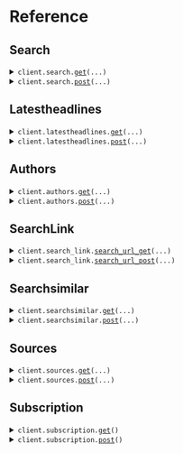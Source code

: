 # Reference
## Search
<details><summary><code>client.search.<a href="src/newscatcher/search/client.py">get</a>(...)</code></summary>
<dl>
<dd>

#### 📝 Description

<dl>
<dd>

<dl>
<dd>

This endpoint allows you to search for articles. You can search for articles by keyword, language, country, source, and more.
</dd>
</dl>
</dd>
</dl>

#### 🔌 Usage

<dl>
<dd>

<dl>
<dd>

```python
from newscatcher import NewscatcherApi

client = NewscatcherApi(
    api_token="YOUR_API_TOKEN",
)
client.search.get(
    q="q",
    predefined_sources="predefined_sources",
    sources="sources",
    not_sources="not_sources",
    lang="lang",
    not_lang="not_lang",
    countries="countries",
    not_countries="not_countries",
    not_author_name="not_author_name",
    parent_url="parent_url",
    all_links="all_links",
    all_domain_links="all_domain_links",
    iptc_tags="iptc_tags",
    not_iptc_tags="not_iptc_tags",
    source_name="source_name",
    iab_tags="iab_tags",
    not_iab_tags="not_iab_tags",
    news_domain_type="news_domain_type",
    news_type="news_type",
)

```
</dd>
</dl>
</dd>
</dl>

#### ⚙️ Parameters

<dl>
<dd>

<dl>
<dd>

**q:** `str` 
    
</dd>
</dl>

<dl>
<dd>

**predefined_sources:** `str` 
    
</dd>
</dl>

<dl>
<dd>

**sources:** `str` 
    
</dd>
</dl>

<dl>
<dd>

**not_sources:** `str` 
    
</dd>
</dl>

<dl>
<dd>

**lang:** `str` 
    
</dd>
</dl>

<dl>
<dd>

**not_lang:** `str` 
    
</dd>
</dl>

<dl>
<dd>

**countries:** `str` 
    
</dd>
</dl>

<dl>
<dd>

**not_countries:** `str` 
    
</dd>
</dl>

<dl>
<dd>

**not_author_name:** `str` 
    
</dd>
</dl>

<dl>
<dd>

**parent_url:** `str` 
    
</dd>
</dl>

<dl>
<dd>

**all_links:** `str` 
    
</dd>
</dl>

<dl>
<dd>

**all_domain_links:** `str` 
    
</dd>
</dl>

<dl>
<dd>

**iptc_tags:** `str` 
    
</dd>
</dl>

<dl>
<dd>

**not_iptc_tags:** `str` 
    
</dd>
</dl>

<dl>
<dd>

**source_name:** `str` 
    
</dd>
</dl>

<dl>
<dd>

**iab_tags:** `str` 
    
</dd>
</dl>

<dl>
<dd>

**not_iab_tags:** `str` 
    
</dd>
</dl>

<dl>
<dd>

**news_domain_type:** `str` 
    
</dd>
</dl>

<dl>
<dd>

**news_type:** `str` 
    
</dd>
</dl>

<dl>
<dd>

**search_in:** `typing.Optional[str]` 
    
</dd>
</dl>

<dl>
<dd>

**from_:** `typing.Optional[str]` 
    
</dd>
</dl>

<dl>
<dd>

**to:** `typing.Optional[str]` 
    
</dd>
</dl>

<dl>
<dd>

**published_date_precision:** `typing.Optional[str]` 
    
</dd>
</dl>

<dl>
<dd>

**by_parse_date:** `typing.Optional[str]` 
    
</dd>
</dl>

<dl>
<dd>

**sort_by:** `typing.Optional[str]` 
    
</dd>
</dl>

<dl>
<dd>

**ranked_only:** `typing.Optional[str]` 
    
</dd>
</dl>

<dl>
<dd>

**from_rank:** `typing.Optional[str]` 
    
</dd>
</dl>

<dl>
<dd>

**to_rank:** `typing.Optional[str]` 
    
</dd>
</dl>

<dl>
<dd>

**is_headline:** `typing.Optional[str]` 
    
</dd>
</dl>

<dl>
<dd>

**is_opinion:** `typing.Optional[str]` 
    
</dd>
</dl>

<dl>
<dd>

**is_paid_content:** `typing.Optional[str]` 
    
</dd>
</dl>

<dl>
<dd>

**word_count_min:** `typing.Optional[str]` 
    
</dd>
</dl>

<dl>
<dd>

**word_count_max:** `typing.Optional[str]` 
    
</dd>
</dl>

<dl>
<dd>

**page:** `typing.Optional[str]` 
    
</dd>
</dl>

<dl>
<dd>

**page_size:** `typing.Optional[str]` 
    
</dd>
</dl>

<dl>
<dd>

**clustering_variable:** `typing.Optional[str]` 
    
</dd>
</dl>

<dl>
<dd>

**clustering_enabled:** `typing.Optional[str]` 
    
</dd>
</dl>

<dl>
<dd>

**clustering_threshold:** `typing.Optional[float]` 
    
</dd>
</dl>

<dl>
<dd>

**include_nlp_data:** `typing.Optional[str]` 
    
</dd>
</dl>

<dl>
<dd>

**has_nlp:** `typing.Optional[bool]` 
    
</dd>
</dl>

<dl>
<dd>

**theme:** `typing.Optional[str]` 
    
</dd>
</dl>

<dl>
<dd>

**not_theme:** `typing.Optional[str]` 
    
</dd>
</dl>

<dl>
<dd>

**org_entity_name:** `typing.Optional[str]` 
    
</dd>
</dl>

<dl>
<dd>

**per_entity_name:** `typing.Optional[str]` 
    
</dd>
</dl>

<dl>
<dd>

**loc_entity_name:** `typing.Optional[str]` 
    
</dd>
</dl>

<dl>
<dd>

**misc_entity_name:** `typing.Optional[str]` 
    
</dd>
</dl>

<dl>
<dd>

**title_sentiment_min:** `typing.Optional[float]` 
    
</dd>
</dl>

<dl>
<dd>

**title_sentiment_max:** `typing.Optional[float]` 
    
</dd>
</dl>

<dl>
<dd>

**content_sentiment_min:** `typing.Optional[float]` 
    
</dd>
</dl>

<dl>
<dd>

**content_sentiment_max:** `typing.Optional[float]` 
    
</dd>
</dl>

<dl>
<dd>

**exclude_duplicates:** `typing.Optional[bool]` 
    
</dd>
</dl>

<dl>
<dd>

**additional_domain_info:** `typing.Optional[bool]` 
    
</dd>
</dl>

<dl>
<dd>

**is_news_domain:** `typing.Optional[bool]` 
    
</dd>
</dl>

<dl>
<dd>

**request_options:** `typing.Optional[RequestOptions]` — Request-specific configuration.
    
</dd>
</dl>
</dd>
</dl>


</dd>
</dl>
</details>

<details><summary><code>client.search.<a href="src/newscatcher/search/client.py">post</a>(...)</code></summary>
<dl>
<dd>

#### 📝 Description

<dl>
<dd>

<dl>
<dd>

This endpoint allows you to search for articles. You can search for articles by keyword, language, country, source, and more.
</dd>
</dl>
</dd>
</dl>

#### 🔌 Usage

<dl>
<dd>

<dl>
<dd>

```python
from newscatcher import NewscatcherApi

client = NewscatcherApi(
    api_token="YOUR_API_TOKEN",
)
client.search.post(
    q="q",
)

```
</dd>
</dl>
</dd>
</dl>

#### ⚙️ Parameters

<dl>
<dd>

<dl>
<dd>

**q:** `str` 
    
</dd>
</dl>

<dl>
<dd>

**search_in:** `typing.Optional[str]` 
    
</dd>
</dl>

<dl>
<dd>

**predefined_sources:** `typing.Optional[typing.Optional[typing.Any]]` 
    
</dd>
</dl>

<dl>
<dd>

**sources:** `typing.Optional[typing.Optional[typing.Any]]` 
    
</dd>
</dl>

<dl>
<dd>

**not_sources:** `typing.Optional[typing.Optional[typing.Any]]` 
    
</dd>
</dl>

<dl>
<dd>

**lang:** `typing.Optional[typing.Optional[typing.Any]]` 
    
</dd>
</dl>

<dl>
<dd>

**not_lang:** `typing.Optional[typing.Optional[typing.Any]]` 
    
</dd>
</dl>

<dl>
<dd>

**countries:** `typing.Optional[typing.Optional[typing.Any]]` 
    
</dd>
</dl>

<dl>
<dd>

**not_countries:** `typing.Optional[typing.Optional[typing.Any]]` 
    
</dd>
</dl>

<dl>
<dd>

**not_author_name:** `typing.Optional[typing.Optional[typing.Any]]` 
    
</dd>
</dl>

<dl>
<dd>

**from_:** `typing.Optional[SearchRequestFrom]` 
    
</dd>
</dl>

<dl>
<dd>

**to:** `typing.Optional[SearchRequestTo]` 
    
</dd>
</dl>

<dl>
<dd>

**published_date_precision:** `typing.Optional[str]` 
    
</dd>
</dl>

<dl>
<dd>

**by_parse_date:** `typing.Optional[SearchRequestByParseDate]` 
    
</dd>
</dl>

<dl>
<dd>

**sort_by:** `typing.Optional[str]` 
    
</dd>
</dl>

<dl>
<dd>

**ranked_only:** `typing.Optional[SearchRequestRankedOnly]` 
    
</dd>
</dl>

<dl>
<dd>

**from_rank:** `typing.Optional[SearchRequestFromRank]` 
    
</dd>
</dl>

<dl>
<dd>

**to_rank:** `typing.Optional[SearchRequestToRank]` 
    
</dd>
</dl>

<dl>
<dd>

**is_headline:** `typing.Optional[SearchRequestIsHeadline]` 
    
</dd>
</dl>

<dl>
<dd>

**is_opinion:** `typing.Optional[SearchRequestIsOpinion]` 
    
</dd>
</dl>

<dl>
<dd>

**is_paid_content:** `typing.Optional[SearchRequestIsPaidContent]` 
    
</dd>
</dl>

<dl>
<dd>

**parent_url:** `typing.Optional[typing.Optional[typing.Any]]` 
    
</dd>
</dl>

<dl>
<dd>

**all_links:** `typing.Optional[typing.Optional[typing.Any]]` 
    
</dd>
</dl>

<dl>
<dd>

**all_domain_links:** `typing.Optional[typing.Optional[typing.Any]]` 
    
</dd>
</dl>

<dl>
<dd>

**word_count_min:** `typing.Optional[SearchRequestWordCountMin]` 
    
</dd>
</dl>

<dl>
<dd>

**word_count_max:** `typing.Optional[SearchRequestWordCountMax]` 
    
</dd>
</dl>

<dl>
<dd>

**page:** `typing.Optional[SearchRequestPage]` 
    
</dd>
</dl>

<dl>
<dd>

**page_size:** `typing.Optional[SearchRequestPageSize]` 
    
</dd>
</dl>

<dl>
<dd>

**clustering_variable:** `typing.Optional[str]` 
    
</dd>
</dl>

<dl>
<dd>

**clustering_enabled:** `typing.Optional[SearchRequestClusteringEnabled]` 
    
</dd>
</dl>

<dl>
<dd>

**clustering_threshold:** `typing.Optional[SearchRequestClusteringThreshold]` 
    
</dd>
</dl>

<dl>
<dd>

**include_nlp_data:** `typing.Optional[SearchRequestIncludeNlpData]` 
    
</dd>
</dl>

<dl>
<dd>

**has_nlp:** `typing.Optional[bool]` 
    
</dd>
</dl>

<dl>
<dd>

**theme:** `typing.Optional[str]` 
    
</dd>
</dl>

<dl>
<dd>

**not_theme:** `typing.Optional[str]` 
    
</dd>
</dl>

<dl>
<dd>

**org_entity_name:** `typing.Optional[str]` 
    
</dd>
</dl>

<dl>
<dd>

**per_entity_name:** `typing.Optional[str]` 
    
</dd>
</dl>

<dl>
<dd>

**loc_entity_name:** `typing.Optional[str]` 
    
</dd>
</dl>

<dl>
<dd>

**misc_entity_name:** `typing.Optional[str]` 
    
</dd>
</dl>

<dl>
<dd>

**title_sentiment_min:** `typing.Optional[float]` 
    
</dd>
</dl>

<dl>
<dd>

**title_sentiment_max:** `typing.Optional[float]` 
    
</dd>
</dl>

<dl>
<dd>

**content_sentiment_min:** `typing.Optional[float]` 
    
</dd>
</dl>

<dl>
<dd>

**content_sentiment_max:** `typing.Optional[float]` 
    
</dd>
</dl>

<dl>
<dd>

**iptc_tags:** `typing.Optional[typing.Optional[typing.Any]]` 
    
</dd>
</dl>

<dl>
<dd>

**not_iptc_tags:** `typing.Optional[typing.Optional[typing.Any]]` 
    
</dd>
</dl>

<dl>
<dd>

**source_name:** `typing.Optional[typing.Optional[typing.Any]]` 
    
</dd>
</dl>

<dl>
<dd>

**iab_tags:** `typing.Optional[typing.Optional[typing.Any]]` 
    
</dd>
</dl>

<dl>
<dd>

**not_iab_tags:** `typing.Optional[typing.Optional[typing.Any]]` 
    
</dd>
</dl>

<dl>
<dd>

**exclude_duplicates:** `typing.Optional[bool]` 
    
</dd>
</dl>

<dl>
<dd>

**additional_domain_info:** `typing.Optional[bool]` 
    
</dd>
</dl>

<dl>
<dd>

**is_news_domain:** `typing.Optional[bool]` 
    
</dd>
</dl>

<dl>
<dd>

**news_domain_type:** `typing.Optional[typing.Optional[typing.Any]]` 
    
</dd>
</dl>

<dl>
<dd>

**news_type:** `typing.Optional[typing.Optional[typing.Any]]` 
    
</dd>
</dl>

<dl>
<dd>

**request_options:** `typing.Optional[RequestOptions]` — Request-specific configuration.
    
</dd>
</dl>
</dd>
</dl>


</dd>
</dl>
</details>

## Latestheadlines
<details><summary><code>client.latestheadlines.<a href="src/newscatcher/latestheadlines/client.py">get</a>(...)</code></summary>
<dl>
<dd>

#### 📝 Description

<dl>
<dd>

<dl>
<dd>

This endpoint allows you to get latest headlines. You need to specify since when you want to get the latest headlines. You can also filter by language, country, source, and more.
</dd>
</dl>
</dd>
</dl>

#### 🔌 Usage

<dl>
<dd>

<dl>
<dd>

```python
from newscatcher import NewscatcherApi

client = NewscatcherApi(
    api_token="YOUR_API_TOKEN",
)
client.latestheadlines.get(
    lang="lang",
    not_lang="not_lang",
    countries="countries",
    not_countries="not_countries",
    sources="sources",
    predefined_sources="predefined_sources",
    not_sources="not_sources",
    not_author_name="not_author_name",
    parent_url="parent_url",
    all_links="all_links",
    all_domain_links="all_domain_links",
    iptc_tags="iptc_tags",
    not_iptc_tags="not_iptc_tags",
    iab_tags="iab_tags",
    not_iab_tags="not_iab_tags",
)

```
</dd>
</dl>
</dd>
</dl>

#### ⚙️ Parameters

<dl>
<dd>

<dl>
<dd>

**lang:** `str` 
    
</dd>
</dl>

<dl>
<dd>

**not_lang:** `str` 
    
</dd>
</dl>

<dl>
<dd>

**countries:** `str` 
    
</dd>
</dl>

<dl>
<dd>

**not_countries:** `str` 
    
</dd>
</dl>

<dl>
<dd>

**sources:** `str` 
    
</dd>
</dl>

<dl>
<dd>

**predefined_sources:** `str` 
    
</dd>
</dl>

<dl>
<dd>

**not_sources:** `str` 
    
</dd>
</dl>

<dl>
<dd>

**not_author_name:** `str` 
    
</dd>
</dl>

<dl>
<dd>

**parent_url:** `str` 
    
</dd>
</dl>

<dl>
<dd>

**all_links:** `str` 
    
</dd>
</dl>

<dl>
<dd>

**all_domain_links:** `str` 
    
</dd>
</dl>

<dl>
<dd>

**iptc_tags:** `str` 
    
</dd>
</dl>

<dl>
<dd>

**not_iptc_tags:** `str` 
    
</dd>
</dl>

<dl>
<dd>

**iab_tags:** `str` 
    
</dd>
</dl>

<dl>
<dd>

**not_iab_tags:** `str` 
    
</dd>
</dl>

<dl>
<dd>

**when:** `typing.Optional[str]` 
    
</dd>
</dl>

<dl>
<dd>

**by_parse_date:** `typing.Optional[str]` 
    
</dd>
</dl>

<dl>
<dd>

**sort_by:** `typing.Optional[str]` 
    
</dd>
</dl>

<dl>
<dd>

**ranked_only:** `typing.Optional[str]` 
    
</dd>
</dl>

<dl>
<dd>

**is_headline:** `typing.Optional[str]` 
    
</dd>
</dl>

<dl>
<dd>

**is_opinion:** `typing.Optional[str]` 
    
</dd>
</dl>

<dl>
<dd>

**is_paid_content:** `typing.Optional[str]` 
    
</dd>
</dl>

<dl>
<dd>

**word_count_min:** `typing.Optional[str]` 
    
</dd>
</dl>

<dl>
<dd>

**word_count_max:** `typing.Optional[str]` 
    
</dd>
</dl>

<dl>
<dd>

**page:** `typing.Optional[str]` 
    
</dd>
</dl>

<dl>
<dd>

**page_size:** `typing.Optional[str]` 
    
</dd>
</dl>

<dl>
<dd>

**clustering_variable:** `typing.Optional[str]` 
    
</dd>
</dl>

<dl>
<dd>

**clustering_enabled:** `typing.Optional[str]` 
    
</dd>
</dl>

<dl>
<dd>

**clustering_threshold:** `typing.Optional[float]` 
    
</dd>
</dl>

<dl>
<dd>

**include_nlp_data:** `typing.Optional[bool]` 
    
</dd>
</dl>

<dl>
<dd>

**has_nlp:** `typing.Optional[bool]` 
    
</dd>
</dl>

<dl>
<dd>

**theme:** `typing.Optional[str]` 
    
</dd>
</dl>

<dl>
<dd>

**not_theme:** `typing.Optional[str]` 
    
</dd>
</dl>

<dl>
<dd>

**org_entity_name:** `typing.Optional[str]` 
    
</dd>
</dl>

<dl>
<dd>

**per_entity_name:** `typing.Optional[str]` 
    
</dd>
</dl>

<dl>
<dd>

**loc_entity_name:** `typing.Optional[str]` 
    
</dd>
</dl>

<dl>
<dd>

**misc_entity_name:** `typing.Optional[str]` 
    
</dd>
</dl>

<dl>
<dd>

**title_sentiment_min:** `typing.Optional[float]` 
    
</dd>
</dl>

<dl>
<dd>

**title_sentiment_max:** `typing.Optional[float]` 
    
</dd>
</dl>

<dl>
<dd>

**content_sentiment_min:** `typing.Optional[float]` 
    
</dd>
</dl>

<dl>
<dd>

**content_sentiment_max:** `typing.Optional[float]` 
    
</dd>
</dl>

<dl>
<dd>

**request_options:** `typing.Optional[RequestOptions]` — Request-specific configuration.
    
</dd>
</dl>
</dd>
</dl>


</dd>
</dl>
</details>

<details><summary><code>client.latestheadlines.<a href="src/newscatcher/latestheadlines/client.py">post</a>(...)</code></summary>
<dl>
<dd>

#### 📝 Description

<dl>
<dd>

<dl>
<dd>

This endpoint allows you to get latest headlines. You need to specify since when you want to get the latest headlines. You can also filter by language, country, source, and more.
</dd>
</dl>
</dd>
</dl>

#### 🔌 Usage

<dl>
<dd>

<dl>
<dd>

```python
from newscatcher import NewscatcherApi

client = NewscatcherApi(
    api_token="YOUR_API_TOKEN",
)
client.latestheadlines.post()

```
</dd>
</dl>
</dd>
</dl>

#### ⚙️ Parameters

<dl>
<dd>

<dl>
<dd>

**when:** `typing.Optional[str]` 
    
</dd>
</dl>

<dl>
<dd>

**by_parse_date:** `typing.Optional[LatestHeadlinesRequestByParseDate]` 
    
</dd>
</dl>

<dl>
<dd>

**sort_by:** `typing.Optional[str]` 
    
</dd>
</dl>

<dl>
<dd>

**lang:** `typing.Optional[typing.Optional[typing.Any]]` 
    
</dd>
</dl>

<dl>
<dd>

**not_lang:** `typing.Optional[typing.Optional[typing.Any]]` 
    
</dd>
</dl>

<dl>
<dd>

**countries:** `typing.Optional[typing.Optional[typing.Any]]` 
    
</dd>
</dl>

<dl>
<dd>

**not_countries:** `typing.Optional[typing.Optional[typing.Any]]` 
    
</dd>
</dl>

<dl>
<dd>

**sources:** `typing.Optional[typing.Optional[typing.Any]]` 
    
</dd>
</dl>

<dl>
<dd>

**predefined_sources:** `typing.Optional[typing.Optional[typing.Any]]` 
    
</dd>
</dl>

<dl>
<dd>

**not_sources:** `typing.Optional[typing.Optional[typing.Any]]` 
    
</dd>
</dl>

<dl>
<dd>

**not_author_name:** `typing.Optional[typing.Optional[typing.Any]]` 
    
</dd>
</dl>

<dl>
<dd>

**ranked_only:** `typing.Optional[LatestHeadlinesRequestRankedOnly]` 
    
</dd>
</dl>

<dl>
<dd>

**is_headline:** `typing.Optional[LatestHeadlinesRequestIsHeadline]` 
    
</dd>
</dl>

<dl>
<dd>

**is_opinion:** `typing.Optional[LatestHeadlinesRequestIsOpinion]` 
    
</dd>
</dl>

<dl>
<dd>

**is_paid_content:** `typing.Optional[LatestHeadlinesRequestIsPaidContent]` 
    
</dd>
</dl>

<dl>
<dd>

**parent_url:** `typing.Optional[typing.Optional[typing.Any]]` 
    
</dd>
</dl>

<dl>
<dd>

**all_links:** `typing.Optional[typing.Optional[typing.Any]]` 
    
</dd>
</dl>

<dl>
<dd>

**all_domain_links:** `typing.Optional[typing.Optional[typing.Any]]` 
    
</dd>
</dl>

<dl>
<dd>

**word_count_min:** `typing.Optional[LatestHeadlinesRequestWordCountMin]` 
    
</dd>
</dl>

<dl>
<dd>

**word_count_max:** `typing.Optional[LatestHeadlinesRequestWordCountMax]` 
    
</dd>
</dl>

<dl>
<dd>

**page:** `typing.Optional[LatestHeadlinesRequestPage]` 
    
</dd>
</dl>

<dl>
<dd>

**page_size:** `typing.Optional[LatestHeadlinesRequestPageSize]` 
    
</dd>
</dl>

<dl>
<dd>

**clustering_variable:** `typing.Optional[str]` 
    
</dd>
</dl>

<dl>
<dd>

**clustering_enabled:** `typing.Optional[LatestHeadlinesRequestClusteringEnabled]` 
    
</dd>
</dl>

<dl>
<dd>

**clustering_threshold:** `typing.Optional[LatestHeadlinesRequestClusteringThreshold]` 
    
</dd>
</dl>

<dl>
<dd>

**include_nlp_data:** `typing.Optional[bool]` 
    
</dd>
</dl>

<dl>
<dd>

**has_nlp:** `typing.Optional[bool]` 
    
</dd>
</dl>

<dl>
<dd>

**theme:** `typing.Optional[str]` 
    
</dd>
</dl>

<dl>
<dd>

**not_theme:** `typing.Optional[str]` 
    
</dd>
</dl>

<dl>
<dd>

**org_entity_name:** `typing.Optional[str]` 
    
</dd>
</dl>

<dl>
<dd>

**per_entity_name:** `typing.Optional[str]` 
    
</dd>
</dl>

<dl>
<dd>

**loc_entity_name:** `typing.Optional[str]` 
    
</dd>
</dl>

<dl>
<dd>

**misc_entity_name:** `typing.Optional[str]` 
    
</dd>
</dl>

<dl>
<dd>

**title_sentiment_min:** `typing.Optional[float]` 
    
</dd>
</dl>

<dl>
<dd>

**title_sentiment_max:** `typing.Optional[float]` 
    
</dd>
</dl>

<dl>
<dd>

**content_sentiment_min:** `typing.Optional[float]` 
    
</dd>
</dl>

<dl>
<dd>

**content_sentiment_max:** `typing.Optional[float]` 
    
</dd>
</dl>

<dl>
<dd>

**iptc_tags:** `typing.Optional[typing.Optional[typing.Any]]` 
    
</dd>
</dl>

<dl>
<dd>

**not_iptc_tags:** `typing.Optional[typing.Optional[typing.Any]]` 
    
</dd>
</dl>

<dl>
<dd>

**iab_tags:** `typing.Optional[typing.Optional[typing.Any]]` 
    
</dd>
</dl>

<dl>
<dd>

**not_iab_tags:** `typing.Optional[typing.Optional[typing.Any]]` 
    
</dd>
</dl>

<dl>
<dd>

**request_options:** `typing.Optional[RequestOptions]` — Request-specific configuration.
    
</dd>
</dl>
</dd>
</dl>


</dd>
</dl>
</details>

## Authors
<details><summary><code>client.authors.<a href="src/newscatcher/authors/client.py">get</a>(...)</code></summary>
<dl>
<dd>

#### 📝 Description

<dl>
<dd>

<dl>
<dd>

This endpoint allows you to search for articles by author. You need to specify the author name. You can also filter by language, country, source, and more.
</dd>
</dl>
</dd>
</dl>

#### 🔌 Usage

<dl>
<dd>

<dl>
<dd>

```python
from newscatcher import NewscatcherApi

client = NewscatcherApi(
    api_token="YOUR_API_TOKEN",
)
client.authors.get(
    author_name="author_name",
    sources="sources",
    predefined_sources="predefined_sources",
    not_sources="not_sources",
    lang="lang",
    not_lang="not_lang",
    countries="countries",
    not_countries="not_countries",
    parent_url="parent_url",
    all_links="all_links",
    all_domain_links="all_domain_links",
    iptc_tags="iptc_tags",
    not_iptc_tags="not_iptc_tags",
    iab_tags="iab_tags",
    not_iab_tags="not_iab_tags",
)

```
</dd>
</dl>
</dd>
</dl>

#### ⚙️ Parameters

<dl>
<dd>

<dl>
<dd>

**author_name:** `str` 
    
</dd>
</dl>

<dl>
<dd>

**sources:** `str` 
    
</dd>
</dl>

<dl>
<dd>

**predefined_sources:** `str` 
    
</dd>
</dl>

<dl>
<dd>

**not_sources:** `str` 
    
</dd>
</dl>

<dl>
<dd>

**lang:** `str` 
    
</dd>
</dl>

<dl>
<dd>

**not_lang:** `str` 
    
</dd>
</dl>

<dl>
<dd>

**countries:** `str` 
    
</dd>
</dl>

<dl>
<dd>

**not_countries:** `str` 
    
</dd>
</dl>

<dl>
<dd>

**parent_url:** `str` 
    
</dd>
</dl>

<dl>
<dd>

**all_links:** `str` 
    
</dd>
</dl>

<dl>
<dd>

**all_domain_links:** `str` 
    
</dd>
</dl>

<dl>
<dd>

**iptc_tags:** `str` 
    
</dd>
</dl>

<dl>
<dd>

**not_iptc_tags:** `str` 
    
</dd>
</dl>

<dl>
<dd>

**iab_tags:** `str` 
    
</dd>
</dl>

<dl>
<dd>

**not_iab_tags:** `str` 
    
</dd>
</dl>

<dl>
<dd>

**not_author_name:** `typing.Optional[str]` 
    
</dd>
</dl>

<dl>
<dd>

**from_:** `typing.Optional[str]` 
    
</dd>
</dl>

<dl>
<dd>

**to:** `typing.Optional[str]` 
    
</dd>
</dl>

<dl>
<dd>

**published_date_precision:** `typing.Optional[str]` 
    
</dd>
</dl>

<dl>
<dd>

**by_parse_date:** `typing.Optional[bool]` 
    
</dd>
</dl>

<dl>
<dd>

**sort_by:** `typing.Optional[str]` 
    
</dd>
</dl>

<dl>
<dd>

**ranked_only:** `typing.Optional[str]` 
    
</dd>
</dl>

<dl>
<dd>

**from_rank:** `typing.Optional[int]` 
    
</dd>
</dl>

<dl>
<dd>

**to_rank:** `typing.Optional[int]` 
    
</dd>
</dl>

<dl>
<dd>

**is_headline:** `typing.Optional[bool]` 
    
</dd>
</dl>

<dl>
<dd>

**is_opinion:** `typing.Optional[bool]` 
    
</dd>
</dl>

<dl>
<dd>

**is_paid_content:** `typing.Optional[bool]` 
    
</dd>
</dl>

<dl>
<dd>

**word_count_min:** `typing.Optional[int]` 
    
</dd>
</dl>

<dl>
<dd>

**word_count_max:** `typing.Optional[int]` 
    
</dd>
</dl>

<dl>
<dd>

**page:** `typing.Optional[int]` 
    
</dd>
</dl>

<dl>
<dd>

**page_size:** `typing.Optional[int]` 
    
</dd>
</dl>

<dl>
<dd>

**include_nlp_data:** `typing.Optional[bool]` 
    
</dd>
</dl>

<dl>
<dd>

**has_nlp:** `typing.Optional[bool]` 
    
</dd>
</dl>

<dl>
<dd>

**theme:** `typing.Optional[str]` 
    
</dd>
</dl>

<dl>
<dd>

**not_theme:** `typing.Optional[str]` 
    
</dd>
</dl>

<dl>
<dd>

**title_sentiment_min:** `typing.Optional[float]` 
    
</dd>
</dl>

<dl>
<dd>

**title_sentiment_max:** `typing.Optional[float]` 
    
</dd>
</dl>

<dl>
<dd>

**content_sentiment_min:** `typing.Optional[float]` 
    
</dd>
</dl>

<dl>
<dd>

**content_sentiment_max:** `typing.Optional[float]` 
    
</dd>
</dl>

<dl>
<dd>

**request_options:** `typing.Optional[RequestOptions]` — Request-specific configuration.
    
</dd>
</dl>
</dd>
</dl>


</dd>
</dl>
</details>

<details><summary><code>client.authors.<a href="src/newscatcher/authors/client.py">post</a>(...)</code></summary>
<dl>
<dd>

#### 📝 Description

<dl>
<dd>

<dl>
<dd>

This endpoint allows you to search for articles by author. You need to specify the author name. You can also filter by language, country, source, and more.
</dd>
</dl>
</dd>
</dl>

#### 🔌 Usage

<dl>
<dd>

<dl>
<dd>

```python
from newscatcher import NewscatcherApi

client = NewscatcherApi(
    api_token="YOUR_API_TOKEN",
)
client.authors.post(
    author_name="author_name",
)

```
</dd>
</dl>
</dd>
</dl>

#### ⚙️ Parameters

<dl>
<dd>

<dl>
<dd>

**author_name:** `str` 
    
</dd>
</dl>

<dl>
<dd>

**not_author_name:** `typing.Optional[str]` 
    
</dd>
</dl>

<dl>
<dd>

**sources:** `typing.Optional[typing.Optional[typing.Any]]` 
    
</dd>
</dl>

<dl>
<dd>

**predefined_sources:** `typing.Optional[typing.Optional[typing.Any]]` 
    
</dd>
</dl>

<dl>
<dd>

**not_sources:** `typing.Optional[typing.Optional[typing.Any]]` 
    
</dd>
</dl>

<dl>
<dd>

**lang:** `typing.Optional[typing.Optional[typing.Any]]` 
    
</dd>
</dl>

<dl>
<dd>

**not_lang:** `typing.Optional[typing.Optional[typing.Any]]` 
    
</dd>
</dl>

<dl>
<dd>

**countries:** `typing.Optional[typing.Optional[typing.Any]]` 
    
</dd>
</dl>

<dl>
<dd>

**not_countries:** `typing.Optional[typing.Optional[typing.Any]]` 
    
</dd>
</dl>

<dl>
<dd>

**from_:** `typing.Optional[AuthorSearchRequestFrom]` 
    
</dd>
</dl>

<dl>
<dd>

**to:** `typing.Optional[AuthorSearchRequestTo]` 
    
</dd>
</dl>

<dl>
<dd>

**published_date_precision:** `typing.Optional[str]` 
    
</dd>
</dl>

<dl>
<dd>

**by_parse_date:** `typing.Optional[bool]` 
    
</dd>
</dl>

<dl>
<dd>

**sort_by:** `typing.Optional[str]` 
    
</dd>
</dl>

<dl>
<dd>

**ranked_only:** `typing.Optional[AuthorSearchRequestRankedOnly]` 
    
</dd>
</dl>

<dl>
<dd>

**from_rank:** `typing.Optional[int]` 
    
</dd>
</dl>

<dl>
<dd>

**to_rank:** `typing.Optional[int]` 
    
</dd>
</dl>

<dl>
<dd>

**is_headline:** `typing.Optional[bool]` 
    
</dd>
</dl>

<dl>
<dd>

**is_opinion:** `typing.Optional[bool]` 
    
</dd>
</dl>

<dl>
<dd>

**is_paid_content:** `typing.Optional[bool]` 
    
</dd>
</dl>

<dl>
<dd>

**parent_url:** `typing.Optional[typing.Optional[typing.Any]]` 
    
</dd>
</dl>

<dl>
<dd>

**all_links:** `typing.Optional[typing.Optional[typing.Any]]` 
    
</dd>
</dl>

<dl>
<dd>

**all_domain_links:** `typing.Optional[typing.Optional[typing.Any]]` 
    
</dd>
</dl>

<dl>
<dd>

**word_count_min:** `typing.Optional[int]` 
    
</dd>
</dl>

<dl>
<dd>

**word_count_max:** `typing.Optional[int]` 
    
</dd>
</dl>

<dl>
<dd>

**page:** `typing.Optional[int]` 
    
</dd>
</dl>

<dl>
<dd>

**page_size:** `typing.Optional[int]` 
    
</dd>
</dl>

<dl>
<dd>

**include_nlp_data:** `typing.Optional[bool]` 
    
</dd>
</dl>

<dl>
<dd>

**has_nlp:** `typing.Optional[bool]` 
    
</dd>
</dl>

<dl>
<dd>

**theme:** `typing.Optional[str]` 
    
</dd>
</dl>

<dl>
<dd>

**not_theme:** `typing.Optional[str]` 
    
</dd>
</dl>

<dl>
<dd>

**title_sentiment_min:** `typing.Optional[float]` 
    
</dd>
</dl>

<dl>
<dd>

**title_sentiment_max:** `typing.Optional[float]` 
    
</dd>
</dl>

<dl>
<dd>

**content_sentiment_min:** `typing.Optional[float]` 
    
</dd>
</dl>

<dl>
<dd>

**content_sentiment_max:** `typing.Optional[float]` 
    
</dd>
</dl>

<dl>
<dd>

**iptc_tags:** `typing.Optional[typing.Optional[typing.Any]]` 
    
</dd>
</dl>

<dl>
<dd>

**not_iptc_tags:** `typing.Optional[typing.Optional[typing.Any]]` 
    
</dd>
</dl>

<dl>
<dd>

**iab_tags:** `typing.Optional[typing.Optional[typing.Any]]` 
    
</dd>
</dl>

<dl>
<dd>

**not_iab_tags:** `typing.Optional[typing.Optional[typing.Any]]` 
    
</dd>
</dl>

<dl>
<dd>

**request_options:** `typing.Optional[RequestOptions]` — Request-specific configuration.
    
</dd>
</dl>
</dd>
</dl>


</dd>
</dl>
</details>

## SearchLink
<details><summary><code>client.search_link.<a href="src/newscatcher/search_link/client.py">search_url_get</a>(...)</code></summary>
<dl>
<dd>

#### 📝 Description

<dl>
<dd>

<dl>
<dd>

This endpoint allows you to search for articles. You can search for articles by id(s) or link(s).
</dd>
</dl>
</dd>
</dl>

#### 🔌 Usage

<dl>
<dd>

<dl>
<dd>

```python
from newscatcher import NewscatcherApi

client = NewscatcherApi(
    api_token="YOUR_API_TOKEN",
)
client.search_link.search_url_get(
    ids="ids",
    links="links",
)

```
</dd>
</dl>
</dd>
</dl>

#### ⚙️ Parameters

<dl>
<dd>

<dl>
<dd>

**ids:** `str` 
    
</dd>
</dl>

<dl>
<dd>

**links:** `str` 
    
</dd>
</dl>

<dl>
<dd>

**from_:** `typing.Optional[str]` 
    
</dd>
</dl>

<dl>
<dd>

**to:** `typing.Optional[str]` 
    
</dd>
</dl>

<dl>
<dd>

**page:** `typing.Optional[int]` 
    
</dd>
</dl>

<dl>
<dd>

**page_size:** `typing.Optional[int]` 
    
</dd>
</dl>

<dl>
<dd>

**request_options:** `typing.Optional[RequestOptions]` — Request-specific configuration.
    
</dd>
</dl>
</dd>
</dl>


</dd>
</dl>
</details>

<details><summary><code>client.search_link.<a href="src/newscatcher/search_link/client.py">search_url_post</a>(...)</code></summary>
<dl>
<dd>

#### 📝 Description

<dl>
<dd>

<dl>
<dd>

This endpoint allows you to search for articles. You can search for articles by id(s) or link(s).
</dd>
</dl>
</dd>
</dl>

#### 🔌 Usage

<dl>
<dd>

<dl>
<dd>

```python
from newscatcher import NewscatcherApi

client = NewscatcherApi(
    api_token="YOUR_API_TOKEN",
)
client.search_link.search_url_post()

```
</dd>
</dl>
</dd>
</dl>

#### ⚙️ Parameters

<dl>
<dd>

<dl>
<dd>

**ids:** `typing.Optional[typing.Optional[typing.Any]]` 
    
</dd>
</dl>

<dl>
<dd>

**links:** `typing.Optional[typing.Optional[typing.Any]]` 
    
</dd>
</dl>

<dl>
<dd>

**from_:** `typing.Optional[SearchUrlRequestFrom]` 
    
</dd>
</dl>

<dl>
<dd>

**to:** `typing.Optional[SearchUrlRequestTo]` 
    
</dd>
</dl>

<dl>
<dd>

**page:** `typing.Optional[int]` 
    
</dd>
</dl>

<dl>
<dd>

**page_size:** `typing.Optional[int]` 
    
</dd>
</dl>

<dl>
<dd>

**request_options:** `typing.Optional[RequestOptions]` — Request-specific configuration.
    
</dd>
</dl>
</dd>
</dl>


</dd>
</dl>
</details>

## Searchsimilar
<details><summary><code>client.searchsimilar.<a href="src/newscatcher/searchsimilar/client.py">get</a>(...)</code></summary>
<dl>
<dd>

#### 📝 Description

<dl>
<dd>

<dl>
<dd>

This endpoint returns a list of articles that are similar to the query provided. You also have the option to get similar articles for the results of a search.
</dd>
</dl>
</dd>
</dl>

#### 🔌 Usage

<dl>
<dd>

<dl>
<dd>

```python
from newscatcher import NewscatcherApi

client = NewscatcherApi(
    api_token="YOUR_API_TOKEN",
)
client.searchsimilar.get(
    q="q",
    predefined_sources="predefined_sources",
    sources="sources",
    not_sources="not_sources",
    lang="lang",
    not_lang="not_lang",
    countries="countries",
    not_countries="not_countries",
    parent_url="parent_url",
    all_links="all_links",
    all_domain_links="all_domain_links",
    iptc_tags="iptc_tags",
    not_iptc_tags="not_iptc_tags",
)

```
</dd>
</dl>
</dd>
</dl>

#### ⚙️ Parameters

<dl>
<dd>

<dl>
<dd>

**q:** `str` 
    
</dd>
</dl>

<dl>
<dd>

**predefined_sources:** `str` 
    
</dd>
</dl>

<dl>
<dd>

**sources:** `str` 
    
</dd>
</dl>

<dl>
<dd>

**not_sources:** `str` 
    
</dd>
</dl>

<dl>
<dd>

**lang:** `str` 
    
</dd>
</dl>

<dl>
<dd>

**not_lang:** `str` 
    
</dd>
</dl>

<dl>
<dd>

**countries:** `str` 
    
</dd>
</dl>

<dl>
<dd>

**not_countries:** `str` 
    
</dd>
</dl>

<dl>
<dd>

**parent_url:** `str` 
    
</dd>
</dl>

<dl>
<dd>

**all_links:** `str` 
    
</dd>
</dl>

<dl>
<dd>

**all_domain_links:** `str` 
    
</dd>
</dl>

<dl>
<dd>

**iptc_tags:** `str` 
    
</dd>
</dl>

<dl>
<dd>

**not_iptc_tags:** `str` 
    
</dd>
</dl>

<dl>
<dd>

**search_in:** `typing.Optional[str]` 
    
</dd>
</dl>

<dl>
<dd>

**include_similar_documents:** `typing.Optional[bool]` 
    
</dd>
</dl>

<dl>
<dd>

**similar_documents_number:** `typing.Optional[int]` 
    
</dd>
</dl>

<dl>
<dd>

**similar_documents_fields:** `typing.Optional[str]` 
    
</dd>
</dl>

<dl>
<dd>

**from_:** `typing.Optional[str]` 
    
</dd>
</dl>

<dl>
<dd>

**to:** `typing.Optional[str]` 
    
</dd>
</dl>

<dl>
<dd>

**by_parse_date:** `typing.Optional[bool]` 
    
</dd>
</dl>

<dl>
<dd>

**published_date_precision:** `typing.Optional[str]` 
    
</dd>
</dl>

<dl>
<dd>

**sort_by:** `typing.Optional[str]` 
    
</dd>
</dl>

<dl>
<dd>

**ranked_only:** `typing.Optional[str]` 
    
</dd>
</dl>

<dl>
<dd>

**from_rank:** `typing.Optional[int]` 
    
</dd>
</dl>

<dl>
<dd>

**to_rank:** `typing.Optional[int]` 
    
</dd>
</dl>

<dl>
<dd>

**is_headline:** `typing.Optional[bool]` 
    
</dd>
</dl>

<dl>
<dd>

**is_opinion:** `typing.Optional[bool]` 
    
</dd>
</dl>

<dl>
<dd>

**is_paid_content:** `typing.Optional[bool]` 
    
</dd>
</dl>

<dl>
<dd>

**word_count_min:** `typing.Optional[int]` 
    
</dd>
</dl>

<dl>
<dd>

**word_count_max:** `typing.Optional[int]` 
    
</dd>
</dl>

<dl>
<dd>

**page:** `typing.Optional[int]` 
    
</dd>
</dl>

<dl>
<dd>

**page_size:** `typing.Optional[int]` 
    
</dd>
</dl>

<dl>
<dd>

**include_nlp_data:** `typing.Optional[bool]` 
    
</dd>
</dl>

<dl>
<dd>

**has_nlp:** `typing.Optional[bool]` 
    
</dd>
</dl>

<dl>
<dd>

**theme:** `typing.Optional[str]` 
    
</dd>
</dl>

<dl>
<dd>

**not_theme:** `typing.Optional[str]` 
    
</dd>
</dl>

<dl>
<dd>

**title_sentiment_min:** `typing.Optional[float]` 
    
</dd>
</dl>

<dl>
<dd>

**title_sentiment_max:** `typing.Optional[float]` 
    
</dd>
</dl>

<dl>
<dd>

**content_sentiment_min:** `typing.Optional[float]` 
    
</dd>
</dl>

<dl>
<dd>

**content_sentiment_max:** `typing.Optional[float]` 
    
</dd>
</dl>

<dl>
<dd>

**request_options:** `typing.Optional[RequestOptions]` — Request-specific configuration.
    
</dd>
</dl>
</dd>
</dl>


</dd>
</dl>
</details>

<details><summary><code>client.searchsimilar.<a href="src/newscatcher/searchsimilar/client.py">post</a>(...)</code></summary>
<dl>
<dd>

#### 📝 Description

<dl>
<dd>

<dl>
<dd>

This endpoint returns a list of articles that are similar to the query provided. You also have the option to get similar articles for the results of a search.
</dd>
</dl>
</dd>
</dl>

#### 🔌 Usage

<dl>
<dd>

<dl>
<dd>

```python
from newscatcher import NewscatcherApi

client = NewscatcherApi(
    api_token="YOUR_API_TOKEN",
)
client.searchsimilar.post(
    q="q",
)

```
</dd>
</dl>
</dd>
</dl>

#### ⚙️ Parameters

<dl>
<dd>

<dl>
<dd>

**q:** `str` 
    
</dd>
</dl>

<dl>
<dd>

**search_in:** `typing.Optional[str]` 
    
</dd>
</dl>

<dl>
<dd>

**include_similar_documents:** `typing.Optional[bool]` 
    
</dd>
</dl>

<dl>
<dd>

**similar_documents_number:** `typing.Optional[int]` 
    
</dd>
</dl>

<dl>
<dd>

**similar_documents_fields:** `typing.Optional[str]` 
    
</dd>
</dl>

<dl>
<dd>

**predefined_sources:** `typing.Optional[typing.Optional[typing.Any]]` 
    
</dd>
</dl>

<dl>
<dd>

**sources:** `typing.Optional[typing.Optional[typing.Any]]` 
    
</dd>
</dl>

<dl>
<dd>

**not_sources:** `typing.Optional[typing.Optional[typing.Any]]` 
    
</dd>
</dl>

<dl>
<dd>

**lang:** `typing.Optional[typing.Optional[typing.Any]]` 
    
</dd>
</dl>

<dl>
<dd>

**not_lang:** `typing.Optional[typing.Optional[typing.Any]]` 
    
</dd>
</dl>

<dl>
<dd>

**countries:** `typing.Optional[typing.Optional[typing.Any]]` 
    
</dd>
</dl>

<dl>
<dd>

**not_countries:** `typing.Optional[typing.Optional[typing.Any]]` 
    
</dd>
</dl>

<dl>
<dd>

**from_:** `typing.Optional[MoreLikeThisRequestFrom]` 
    
</dd>
</dl>

<dl>
<dd>

**to:** `typing.Optional[MoreLikeThisRequestTo]` 
    
</dd>
</dl>

<dl>
<dd>

**by_parse_date:** `typing.Optional[bool]` 
    
</dd>
</dl>

<dl>
<dd>

**published_date_precision:** `typing.Optional[str]` 
    
</dd>
</dl>

<dl>
<dd>

**sort_by:** `typing.Optional[str]` 
    
</dd>
</dl>

<dl>
<dd>

**ranked_only:** `typing.Optional[MoreLikeThisRequestRankedOnly]` 
    
</dd>
</dl>

<dl>
<dd>

**from_rank:** `typing.Optional[int]` 
    
</dd>
</dl>

<dl>
<dd>

**to_rank:** `typing.Optional[int]` 
    
</dd>
</dl>

<dl>
<dd>

**is_headline:** `typing.Optional[bool]` 
    
</dd>
</dl>

<dl>
<dd>

**is_opinion:** `typing.Optional[bool]` 
    
</dd>
</dl>

<dl>
<dd>

**is_paid_content:** `typing.Optional[bool]` 
    
</dd>
</dl>

<dl>
<dd>

**parent_url:** `typing.Optional[typing.Optional[typing.Any]]` 
    
</dd>
</dl>

<dl>
<dd>

**all_links:** `typing.Optional[typing.Optional[typing.Any]]` 
    
</dd>
</dl>

<dl>
<dd>

**all_domain_links:** `typing.Optional[typing.Optional[typing.Any]]` 
    
</dd>
</dl>

<dl>
<dd>

**word_count_min:** `typing.Optional[int]` 
    
</dd>
</dl>

<dl>
<dd>

**word_count_max:** `typing.Optional[int]` 
    
</dd>
</dl>

<dl>
<dd>

**page:** `typing.Optional[int]` 
    
</dd>
</dl>

<dl>
<dd>

**page_size:** `typing.Optional[int]` 
    
</dd>
</dl>

<dl>
<dd>

**include_nlp_data:** `typing.Optional[bool]` 
    
</dd>
</dl>

<dl>
<dd>

**has_nlp:** `typing.Optional[bool]` 
    
</dd>
</dl>

<dl>
<dd>

**theme:** `typing.Optional[str]` 
    
</dd>
</dl>

<dl>
<dd>

**not_theme:** `typing.Optional[str]` 
    
</dd>
</dl>

<dl>
<dd>

**title_sentiment_min:** `typing.Optional[float]` 
    
</dd>
</dl>

<dl>
<dd>

**title_sentiment_max:** `typing.Optional[float]` 
    
</dd>
</dl>

<dl>
<dd>

**content_sentiment_min:** `typing.Optional[float]` 
    
</dd>
</dl>

<dl>
<dd>

**content_sentiment_max:** `typing.Optional[float]` 
    
</dd>
</dl>

<dl>
<dd>

**iptc_tags:** `typing.Optional[typing.Optional[typing.Any]]` 
    
</dd>
</dl>

<dl>
<dd>

**not_iptc_tags:** `typing.Optional[typing.Optional[typing.Any]]` 
    
</dd>
</dl>

<dl>
<dd>

**request_options:** `typing.Optional[RequestOptions]` — Request-specific configuration.
    
</dd>
</dl>
</dd>
</dl>


</dd>
</dl>
</details>

## Sources
<details><summary><code>client.sources.<a href="src/newscatcher/sources/client.py">get</a>(...)</code></summary>
<dl>
<dd>

#### 📝 Description

<dl>
<dd>

<dl>
<dd>

This endpoint allows you to get the list of sources that are available in the database. You can filter the sources by language and country. The maximum number of sources displayed is set according to your plan. You can find the list of plans and their features here: https://newscatcherapi.com/news-api#news-api-pricing
</dd>
</dl>
</dd>
</dl>

#### 🔌 Usage

<dl>
<dd>

<dl>
<dd>

```python
from newscatcher import NewscatcherApi

client = NewscatcherApi(
    api_token="YOUR_API_TOKEN",
)
client.sources.get(
    lang="lang",
    countries="countries",
    predefined_sources="predefined_sources",
    source_name="source_name",
    source_url="source_url",
    news_domain_type="news_domain_type",
    news_type="news_type",
)

```
</dd>
</dl>
</dd>
</dl>

#### ⚙️ Parameters

<dl>
<dd>

<dl>
<dd>

**lang:** `str` 
    
</dd>
</dl>

<dl>
<dd>

**countries:** `str` 
    
</dd>
</dl>

<dl>
<dd>

**predefined_sources:** `str` 
    
</dd>
</dl>

<dl>
<dd>

**source_name:** `str` 
    
</dd>
</dl>

<dl>
<dd>

**source_url:** `str` 
    
</dd>
</dl>

<dl>
<dd>

**news_domain_type:** `str` 
    
</dd>
</dl>

<dl>
<dd>

**news_type:** `str` 
    
</dd>
</dl>

<dl>
<dd>

**include_additional_info:** `typing.Optional[bool]` 
    
</dd>
</dl>

<dl>
<dd>

**from_rank:** `typing.Optional[int]` 
    
</dd>
</dl>

<dl>
<dd>

**to_rank:** `typing.Optional[int]` 
    
</dd>
</dl>

<dl>
<dd>

**is_news_domain:** `typing.Optional[bool]` 
    
</dd>
</dl>

<dl>
<dd>

**request_options:** `typing.Optional[RequestOptions]` — Request-specific configuration.
    
</dd>
</dl>
</dd>
</dl>


</dd>
</dl>
</details>

<details><summary><code>client.sources.<a href="src/newscatcher/sources/client.py">post</a>(...)</code></summary>
<dl>
<dd>

#### 📝 Description

<dl>
<dd>

<dl>
<dd>

This endpoint allows you to get the list of sources that are available in the database. You can filter the sources by language and country. The maximum number of sources displayed is set according to your plan. You can find the list of plans and their features here: https://newscatcherapi.com/news-api#news-api-pricing
</dd>
</dl>
</dd>
</dl>

#### 🔌 Usage

<dl>
<dd>

<dl>
<dd>

```python
from newscatcher import NewscatcherApi

client = NewscatcherApi(
    api_token="YOUR_API_TOKEN",
)
client.sources.post()

```
</dd>
</dl>
</dd>
</dl>

#### ⚙️ Parameters

<dl>
<dd>

<dl>
<dd>

**lang:** `typing.Optional[typing.Optional[typing.Any]]` 
    
</dd>
</dl>

<dl>
<dd>

**countries:** `typing.Optional[typing.Optional[typing.Any]]` 
    
</dd>
</dl>

<dl>
<dd>

**predefined_sources:** `typing.Optional[typing.Optional[typing.Any]]` 
    
</dd>
</dl>

<dl>
<dd>

**include_additional_info:** `typing.Optional[bool]` 
    
</dd>
</dl>

<dl>
<dd>

**from_rank:** `typing.Optional[int]` 
    
</dd>
</dl>

<dl>
<dd>

**to_rank:** `typing.Optional[int]` 
    
</dd>
</dl>

<dl>
<dd>

**source_name:** `typing.Optional[typing.Optional[typing.Any]]` 
    
</dd>
</dl>

<dl>
<dd>

**source_url:** `typing.Optional[typing.Optional[typing.Any]]` 
    
</dd>
</dl>

<dl>
<dd>

**is_news_domain:** `typing.Optional[bool]` 
    
</dd>
</dl>

<dl>
<dd>

**news_domain_type:** `typing.Optional[typing.Optional[typing.Any]]` 
    
</dd>
</dl>

<dl>
<dd>

**news_type:** `typing.Optional[typing.Optional[typing.Any]]` 
    
</dd>
</dl>

<dl>
<dd>

**request_options:** `typing.Optional[RequestOptions]` — Request-specific configuration.
    
</dd>
</dl>
</dd>
</dl>


</dd>
</dl>
</details>

## Subscription
<details><summary><code>client.subscription.<a href="src/newscatcher/subscription/client.py">get</a>()</code></summary>
<dl>
<dd>

#### 📝 Description

<dl>
<dd>

<dl>
<dd>

This endpoint allows you to get info about your subscription plan.
</dd>
</dl>
</dd>
</dl>

#### 🔌 Usage

<dl>
<dd>

<dl>
<dd>

```python
from newscatcher import NewscatcherApi

client = NewscatcherApi(
    api_token="YOUR_API_TOKEN",
)
client.subscription.get()

```
</dd>
</dl>
</dd>
</dl>

#### ⚙️ Parameters

<dl>
<dd>

<dl>
<dd>

**request_options:** `typing.Optional[RequestOptions]` — Request-specific configuration.
    
</dd>
</dl>
</dd>
</dl>


</dd>
</dl>
</details>

<details><summary><code>client.subscription.<a href="src/newscatcher/subscription/client.py">post</a>()</code></summary>
<dl>
<dd>

#### 📝 Description

<dl>
<dd>

<dl>
<dd>

This endpoint allows you to get info about your subscription plan.
</dd>
</dl>
</dd>
</dl>

#### 🔌 Usage

<dl>
<dd>

<dl>
<dd>

```python
from newscatcher import NewscatcherApi

client = NewscatcherApi(
    api_token="YOUR_API_TOKEN",
)
client.subscription.post()

```
</dd>
</dl>
</dd>
</dl>

#### ⚙️ Parameters

<dl>
<dd>

<dl>
<dd>

**request_options:** `typing.Optional[RequestOptions]` — Request-specific configuration.
    
</dd>
</dl>
</dd>
</dl>


</dd>
</dl>
</details>

